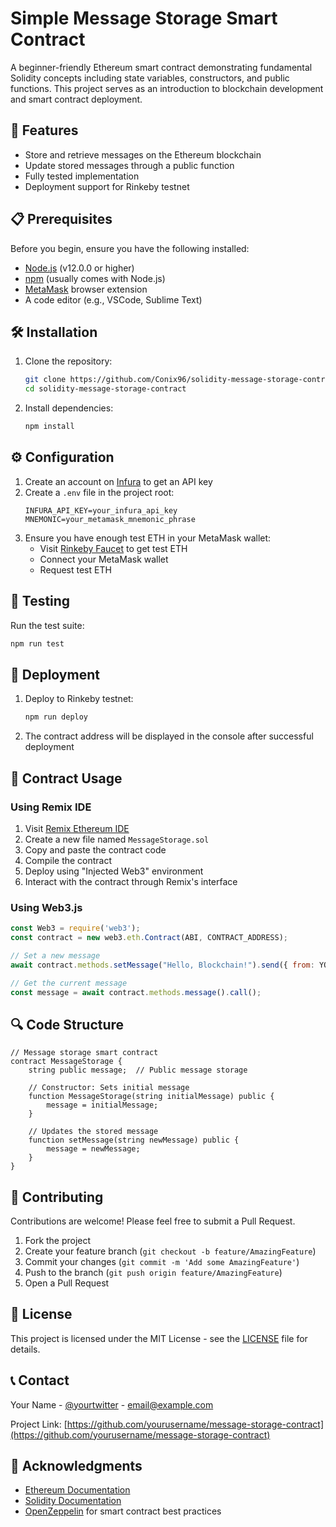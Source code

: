 # Simple Message Storage Smart Contract

A beginner-friendly Ethereum smart contract demonstrating fundamental Solidity concepts including state variables, constructors, and public functions. This project serves as an introduction to blockchain development and smart contract deployment.

## 🚀 Features

- Store and retrieve messages on the Ethereum blockchain
- Update stored messages through a public function
- Fully tested implementation
- Deployment support for Rinkeby testnet

## 📋 Prerequisites

Before you begin, ensure you have the following installed:
- [Node.js](https://nodejs.org/) (v12.0.0 or higher)
- [npm](https://www.npmjs.com/) (usually comes with Node.js)
- [MetaMask](https://metamask.io/) browser extension
- A code editor (e.g., VSCode, Sublime Text)

## 🛠️ Installation

1. Clone the repository:
   ```bash
   git clone https://github.com/Conix96/solidity-message-storage-contract.git
   cd solidity-message-storage-contract
   ```

2. Install dependencies:
   ```bash
   npm install
   ```

## ⚙️ Configuration

1. Create an account on [Infura](https://infura.io) to get an API key
2. Create a `.env` file in the project root:
   ```
   INFURA_API_KEY=your_infura_api_key
   MNEMONIC=your_metamask_mnemonic_phrase
   ```
3. Ensure you have enough test ETH in your MetaMask wallet:
   - Visit [Rinkeby Faucet](https://faucets.chain.link/rinkeby) to get test ETH
   - Connect your MetaMask wallet
   - Request test ETH

## 🧪 Testing

Run the test suite:
```bash
npm run test
```

## 🚀 Deployment

1. Deploy to Rinkeby testnet:
   ```bash
   npm run deploy
   ```

2. The contract address will be displayed in the console after successful deployment

## 📝 Contract Usage

### Using Remix IDE

1. Visit [Remix Ethereum IDE](https://remix.ethereum.org/)
2. Create a new file named `MessageStorage.sol`
3. Copy and paste the contract code
4. Compile the contract
5. Deploy using "Injected Web3" environment
6. Interact with the contract through Remix's interface

### Using Web3.js

```javascript
const Web3 = require('web3');
const contract = new web3.eth.Contract(ABI, CONTRACT_ADDRESS);

// Set a new message
await contract.methods.setMessage("Hello, Blockchain!").send({ from: YOUR_ADDRESS });

// Get the current message
const message = await contract.methods.message().call();
```

## 🔍 Code Structure

```solidity
// Message storage smart contract
contract MessageStorage {
    string public message;  // Public message storage
    
    // Constructor: Sets initial message
    function MessageStorage(string initialMessage) public {
        message = initialMessage;
    }
    
    // Updates the stored message
    function setMessage(string newMessage) public {
        message = newMessage;
    }
}
```

## 🤝 Contributing

Contributions are welcome! Please feel free to submit a Pull Request.

1. Fork the project
2. Create your feature branch (`git checkout -b feature/AmazingFeature`)
3. Commit your changes (`git commit -m 'Add some AmazingFeature'`)
4. Push to the branch (`git push origin feature/AmazingFeature`)
5. Open a Pull Request

## 📜 License

This project is licensed under the MIT License - see the [LICENSE](LICENSE) file for details.

## 📞 Contact

Your Name - [@yourtwitter](https://twitter.com/yourtwitter) - email@example.com

Project Link: [https://github.com/yourusername/message-storage-contract](https://github.com/yourusername/message-storage-contract)

## 🙏 Acknowledgments

- [Ethereum Documentation](https://ethereum.org/developers/)
- [Solidity Documentation](https://docs.soliditylang.org/)
- [OpenZeppelin](https://openzeppelin.com/) for smart contract best practices

